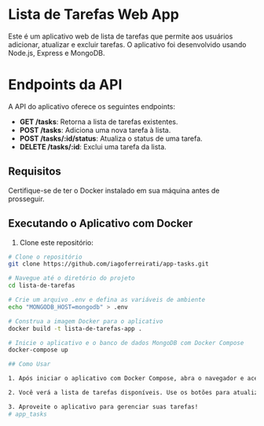 # Lista de Tarefas Web App

Este é um aplicativo web de lista de tarefas que permite aos usuários adicionar, atualizar e excluir tarefas. O aplicativo foi desenvolvido usando Node.js, Express e MongoDB.

# Endpoints da API
A API do aplicativo oferece os seguintes endpoints:

- **GET /tasks**: Retorna a lista de tarefas existentes.
- **POST /tasks**: Adiciona uma nova tarefa à lista.
- **POST /tasks/:id/status**: Atualiza o status de uma tarefa.
- **DELETE /tasks/:id**: Exclui uma tarefa da lista.


## Requisitos

Certifique-se de ter o Docker instalado em sua máquina antes de prosseguir.


## Executando o Aplicativo com Docker

1. Clone este repositório:

```bash
# Clone o repositório
git clone https://github.com/iagoferreirati/app-tasks.git

# Navegue até o diretório do projeto
cd lista-de-tarefas

# Crie um arquivo .env e defina as variáveis de ambiente
echo "MONGODB_HOST=mongodb" > .env

# Construa a imagem Docker para o aplicativo
docker build -t lista-de-tarefas-app .

# Inicie o aplicativo e o banco de dados MongoDB com Docker Compose
docker-compose up

## Como Usar

1. Após iniciar o aplicativo com Docker Compose, abra o navegador e acesse http://localhost:3000 para usar o aplicativo de lista de tarefas.

2. Você verá a lista de tarefas disponíveis. Use os botões para atualizar o status de uma tarefa, excluí-la ou adicionar uma nova tarefa.

3. Aproveite o aplicativo para gerenciar suas tarefas!
# app_tasks
